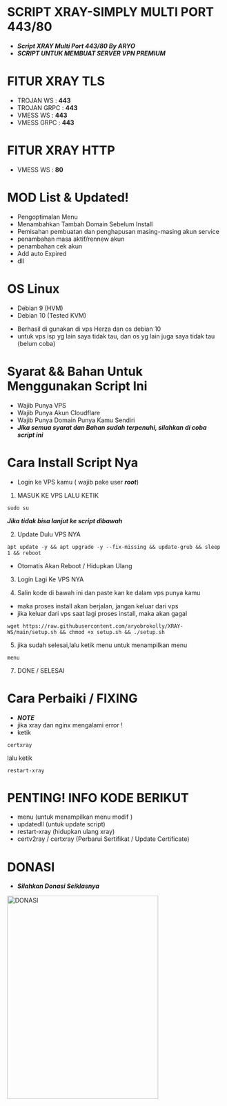 <p align="center">

# SCRIPT XRAY-SIMPLY MULTI PORT 443/80 
- ***Script XRAY Multi Port 443/80 By ARYO***
- ***SCRIPT UNTUK MEMBUAT SERVER VPN PREMIUM***
#

# FITUR XRAY TLS
- TROJAN WS        : **443**
- TROJAN GRPC      : **443**
- VMESS WS         : **443**
- VMESS GRPC       : **443**

# FITUR XRAY HTTP
- VMESS WS         : **80**

# MOD List & Updated!
- Pengoptimalan Menu
- Menambahkan Tambah Domain Sebelum Install
- Pemisahan pembuatan dan penghapusan masing-masing akun service
- penambahan masa aktif/rennew akun
- penambahan cek akun
- Add auto Expired
- dll

# OS Linux
- Debian 9 (HVM)
- Debian 10 (Tested KVM)
* Berhasil di gunakan di vps Herza dan os debian 10
* untuk vps isp yg lain saya tidak tau, dan os yg lain juga saya tidak tau (belum coba)

# Syarat && Bahan Untuk Menggunakan Script Ini
- Wajib Punya VPS
- Wajib Punya Akun Cloudflare
- Wajib Punya Domain Punya Kamu Sendiri
- ***Jika semua syarat dan Bahan sudah terpenuhi, silahkan di coba script ini***

# Cara Install Script Nya
- Login ke VPS kamu ( wajib pake user ***root***)
1. MASUK KE VPS LALU KETIK
```
sudo su
```
***Jika tidak bisa lanjut ke script dibawah***

2. Update Dulu VPS NYA

```
apt update -y && apt upgrade -y --fix-missing && update-grub && sleep 1 && reboot
```
- Otomatis Akan Reboot / Hidupkan Ulang

3. Login Lagi Ke VPS NYA

4. Salin kode di bawah ini dan paste kan ke dalam vps punya kamu
- maka proses install akan berjalan, jangan keluar dari vps
- jika keluar dari vps saat lagi proses install, maka akan gagal
  
```
wget https://raw.githubusercontent.com/aryobrokolly/XRAY-WS/main/setup.sh && chmod +x setup.sh && ./setup.sh
```

5. jika sudah selesai,lalu ketik menu untuk menampilkan menu

```
menu
```
7. DONE / SELESAI

# Cara Perbaiki / FIXING
- ***NOTE***
- jika xray dan nginx mengalami error !
- ketik
```
certxray
```
lalu ketik
```
restart-xray
```

# PENTING! INFO KODE BERIKUT
- menu (untuk menampilkan menu modif )
- updatedll (untuk update script)
- restart-xray (hidupkan ulang xray)
- certv2ray / certxray (Perbarui Sertifikat / Update Certificate)


# DONASI
- ***Silahkan Donasi Seiklasnya***
<img src="https://github.com/aryobrokolly/XRAY-MPORT/blob/26495331210caf0380909a4478a7b3721e04124c/img/qris.jpg" alt="DONASI" width="350" height="470">
